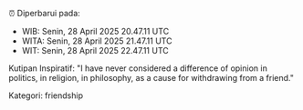 ⏰ Diperbarui pada:
- WIB: Senin, 28 April 2025 20.47.11 UTC
- WITA: Senin, 28 April 2025 21.47.11 UTC
- WIT: Senin, 28 April 2025 22.47.11 UTC

Kutipan Inspiratif:
"I have never considered a difference of opinion in politics, in religion, in philosophy, as a cause for withdrawing from a friend."


Kategori: friendship

